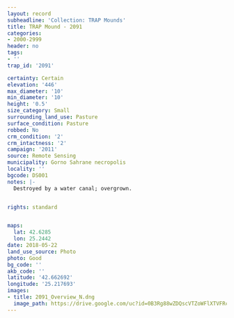 ```yaml
---
layout: record
subheadline: 'Collection: TRAP Mounds'
title: TRAP Mound - 2091
categories:
- 2000-2999
header: no
tags:
- ''
trap_id: '2091'

certainty: Certain
elevation: '446'
max_diameter: '10'
min_diameter: '10'
height: '0.5'
size_category: Small
surrounding_land_use: Pasture
surface_condition: Pasture
robbed: No
crm_condition: '2'
crm_intactness: '2'
campaign: '2011'
source: Remote Sensing
municipality: Gorno Sahrane necropolis
locality: ''
bgcode: DS001
notes: |-
  Destroyed by a water canal; overgrown.


rights: standard


maps:
  lat: 42.6285
  lon: 25.2442
date: 2018-05-22
land_use_source: Photo
photo: Good
bg_code: ''
akb_code: ''
latitude: '42.662692'
longitude: '25.217693'
images:
- title: 2091_Overview_N.dng
  image_path: https://drive.google.com/uc?id=0B3Rg88wZDQscVTZoWFlXTVFRcEk
---
```

